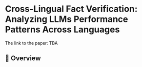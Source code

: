# Cross-Lingual Fact Verification: Analyzing LLMs Performance Patterns Across Languages
The link to the paper: TBA

## 📄 Overview

